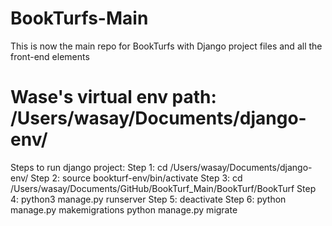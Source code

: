 # BookTurfs-Main

This is now the main repo for BookTurfs with Django project files and all the front-end elements

# Wase's virtual env path: /Users/wasay/Documents/django-env/

Steps to run django project:
Step 1:
cd /Users/wasay/Documents/django-env/
Step 2:
source bookturf-env/bin/activate
Step 3:
cd /Users/wasay/Documents/GitHub/BookTurf_Main/BookTurf/BookTurf
Step 4:
python3 manage.py runserver
Step 5:
deactivate
Step 6:
python manage.py makemigrations
python manage.py migrate
